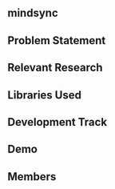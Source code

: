 ## mindsync

## Problem Statement

## Relevant Research

## Libraries Used

## Development Track

## Demo

## Members

